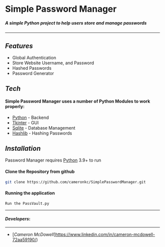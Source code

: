 # Simple Password Manager
##### A simple Python project to help users store and manage passwords
---
## _Features_

- Global Authentication 
- Store Website Username, and Password
- Hashed Passwords 
- Password Generator

## _Tech_

#### Simple Password Manager uses a number of Python Modules to work properly:
- [Python](https://www.python.org/) - Backend
- [Tkinter](https://docs.python.org/3/library/tkinter.html) - GUI
- [Sqlite](https://docs.python.org/3/library/sqlite3.html) - Database Management
- [Hashlib](https://cryptography.io/en/latest/) - Hashing Passwords

## _Installation_

Password Manager requires [Python](https://www.python.org/) 3.9+ to run
 
#### Clone the Repository from github
 ```sh
git clone https://github.com/cameronkc/SimplePasswordManager.git
```
#### Running the application
```
Run the PassVault.py
```
---
#### _Developers_:
---
- [_Cameron McDowell_]https://www.linkedin.com/in/cameron-mcdowell-72aa59190/)
